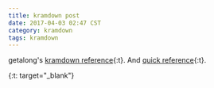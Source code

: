 ```yaml
---
title: kramdown post
date: 2017-04-03 02:47 CST
category: kramdown
tags: kramdown
---
```


getalong's [kramdown reference](http://kramdown.gettalong.org/syntax.html){:t}.
And [quick reference](http://kramdown.gettalong.org/quickref.html){:t}.

{:t: target="_blank"}
